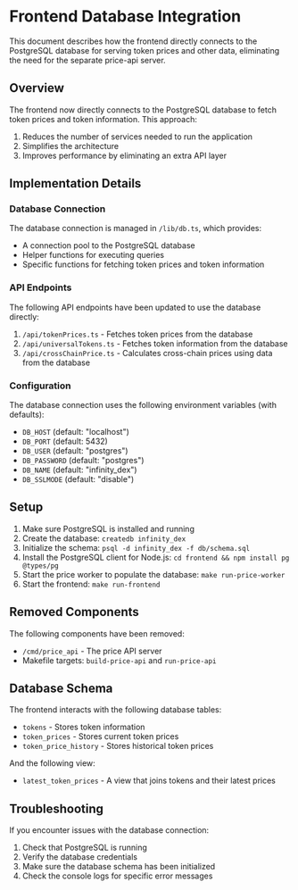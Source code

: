 # Frontend Database Integration

This document describes how the frontend directly connects to the PostgreSQL database for serving token prices and other data, eliminating the need for the separate price-api server.

## Overview

The frontend now directly connects to the PostgreSQL database to fetch token prices and token information. This approach:

1. Reduces the number of services needed to run the application
2. Simplifies the architecture
3. Improves performance by eliminating an extra API layer

## Implementation Details

### Database Connection

The database connection is managed in `/lib/db.ts`, which provides:

- A connection pool to the PostgreSQL database
- Helper functions for executing queries
- Specific functions for fetching token prices and token information

### API Endpoints

The following API endpoints have been updated to use the database directly:

1. `/api/tokenPrices.ts` - Fetches token prices from the database
2. `/api/universalTokens.ts` - Fetches token information from the database
3. `/api/crossChainPrice.ts` - Calculates cross-chain prices using data from the database

### Configuration

The database connection uses the following environment variables (with defaults):

- `DB_HOST` (default: "localhost")
- `DB_PORT` (default: 5432)
- `DB_USER` (default: "postgres")
- `DB_PASSWORD` (default: "postgres")
- `DB_NAME` (default: "infinity_dex")
- `DB_SSLMODE` (default: "disable")

## Setup

1. Make sure PostgreSQL is installed and running
2. Create the database: `createdb infinity_dex`
3. Initialize the schema: `psql -d infinity_dex -f db/schema.sql`
4. Install the PostgreSQL client for Node.js: `cd frontend && npm install pg @types/pg`
5. Start the price worker to populate the database: `make run-price-worker`
6. Start the frontend: `make run-frontend`

## Removed Components

The following components have been removed:

- `/cmd/price_api` - The price API server
- Makefile targets: `build-price-api` and `run-price-api`

## Database Schema

The frontend interacts with the following database tables:

- `tokens` - Stores token information
- `token_prices` - Stores current token prices
- `token_price_history` - Stores historical token prices

And the following view:

- `latest_token_prices` - A view that joins tokens and their latest prices

## Troubleshooting

If you encounter issues with the database connection:

1. Check that PostgreSQL is running
2. Verify the database credentials
3. Make sure the database schema has been initialized
4. Check the console logs for specific error messages